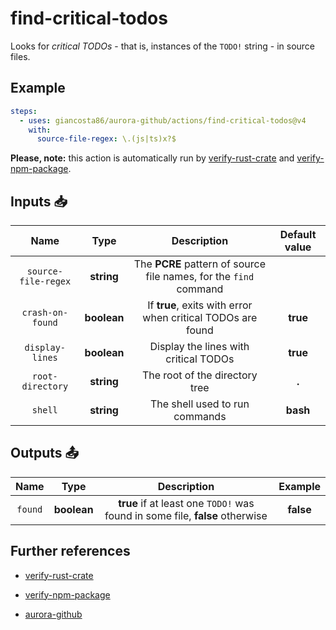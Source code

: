 # find-critical-todos

Looks for _critical TODOs_ - that is, instances of the `TODO!` string - in source files.

## Example

```yaml
steps:
  - uses: giancosta86/aurora-github/actions/find-critical-todos@v4
    with:
      source-file-regex: \.(js|ts)x?$
```

**Please, note:** this action is automatically run by [verify-rust-crate](../verify-rust-crate/README.md) and [verify-npm-package](../verify-npm-package/README.md).

## Inputs 📥

|        Name         |    Type     |                            Description                            | Default value |
| :-----------------: | :---------: | :---------------------------------------------------------------: | :-----------: |
| `source-file-regex` | **string**  | The **PCRE** pattern of source file names, for the `find` command |               |
|  `crash-on-found`   | **boolean** |    If **true**, exits with error when critical TODOs are found    |   **true**    |
|   `display-lines`   | **boolean** |               Display the lines with critical TODOs               |   **true**    |
|  `root-directory`   | **string**  |                  The root of the directory tree                   |     **.**     |
|       `shell`       | **string**  |                  The shell used to run commands                   |   **bash**    |

## Outputs 📤

|  Name   |    Type     |                                 Description                                  |  Example  |
| :-----: | :---------: | :--------------------------------------------------------------------------: | :-------: |
| `found` | **boolean** | **true** if at least one `TODO!` was found in some file, **false** otherwise | **false** |

## Further references

- [verify-rust-crate](../verify-rust-crate/README.md)

- [verify-npm-package](../verify-npm-package/README.md)

- [aurora-github](../../README.md)
